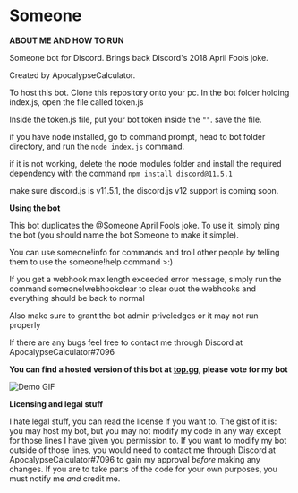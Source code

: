 # Someone
**ABOUT ME AND HOW TO RUN**

Someone bot for Discord. Brings back Discord's 2018 April Fools joke.

Created by ApocalypseCalculator.

To host this bot. Clone this repository onto your pc. In the bot folder holding index.js, open the file called token.js

Inside the token.js file, put your bot token inside the `""`. save the file.

if you have node installed, go to command prompt, head to bot folder directory, and run the `node index.js` command.

if it is not working, delete the node modules folder and install the required dependency with the command `npm install discord@11.5.1`

make sure discord.js is v11.5.1, the discord.js v12 support is coming soon.


**Using the bot**

This bot duplicates the @Someone April Fools joke. To use it, simply ping the bot (you should name the bot Someone to make it simple).

You can use someone!info for commands and troll other people by telling them to use the someone!help command >:)

If you get a webhook max length exceeded error message, simply run the command someone!webhookclear to clear ouot the webhooks and everything should be back to normal

Also make sure to grant the bot admin priveledges or it may not run properly

If there are any bugs feel free to contact me through Discord at ApocalypseCalculator#7096


**You can find a hosted version of this bot at [top.gg](https://top.gg/bot/705135432588853288), please vote for my bot**

![Demo GIF](https://cdn.discordapp.com/attachments/711369875007995954/711617131866882058/demo2.gif)


**Licensing and legal stuff**

I hate legal stuff, you can read the license if you want to. 
The gist of it is: you may host my bot, but you may not modify my code in any way except for those lines I have given you permission to.
If you want to modify my bot outside of those lines, you would need to contact me through Discord at ApocalypseCalculator#7096 to gain my approval *before* making any changes.
If you are to take parts of the code for your own purposes, you must notify me *and* credit me.
